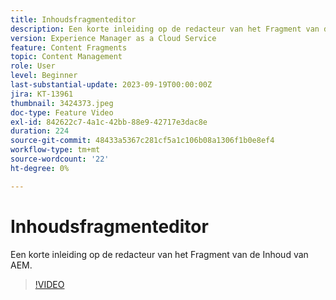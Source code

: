 ```yaml
---
title: Inhoudsfragmenteditor
description: Een korte inleiding op de redacteur van het Fragment van de Inhoud van AEM.
version: Experience Manager as a Cloud Service
feature: Content Fragments
topic: Content Management
role: User
level: Beginner
last-substantial-update: 2023-09-19T00:00:00Z
jira: KT-13961
thumbnail: 3424373.jpeg
doc-type: Feature Video
exl-id: 842622c7-4a1c-42bb-88e9-42717e3dac8e
duration: 224
source-git-commit: 48433a5367c281cf5a1c106b08a1306f1b0e8ef4
workflow-type: tm+mt
source-wordcount: '22'
ht-degree: 0%

---
```


# Inhoudsfragmenteditor

Een korte inleiding op de redacteur van het Fragment van de Inhoud van AEM.

>[!VIDEO](https://video.tv.adobe.com/v/3424373/?learn=on)
